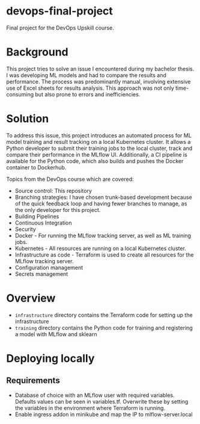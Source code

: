# devops-final-project
Final project for the DevOps Upskill course.

# Background
This project tries to solve an issue I encountered during my bachelor thesis. I was developing ML models and had to compare the results and performance. The process was predominantly manual, involving extensive use of Excel sheets for results analysis. This approach was not only time-consuming but also prone to errors and inefficiencies.

# Solution

To address this issue, this project introduces an automated process for ML model training and result tracking on a local Kubernetes cluster. It allows a Python developer to submit their training jobs to the local cluster, track and compare their performance in the MLflow UI. Additionally, a CI pipeline is available for the Python code, which also builds and pushes the Docker container to Dockerhub. 

Topics from the DevOps course which are covered: 
* Source control: This repository
* Branching strategies: I have chosen trunk-based development because of the quick feedback loop and having fewer branches to manage, as the only developer for this project.
* Building Pipelines
* Continuous Integration
* Security
* Docker - For running the MLflow tracking server, as well as ML training jobs. 
* Kubernetes - All resources are running on a local Kubernetes cluster. 
* Infrastructure as code - Terraform is used to create all resources for the MLflow tracking server. 
* Configuration management
* Secrets management
  
# Overview

- `infrastructure` directory contains the Terraform code for setting up the infrastructure
- `training` directory contains the Python code for training and registering a model with MLflow and sklearn
# Deploying locally

## Requirements
- Database of choice with an MLflow user with required variables. Defaults values can be seen in variables.tf. Overwrite these by setting the variables in the environment where Terraform is running.
- Enable ingress addon in minikube and map the IP to mlflow-server.local 
